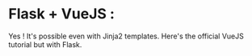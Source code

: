 # Flask + VueJS :

Yes ! It's possible even with Jinja2 templates.
Here's the official VueJS tutorial but with Flask.
